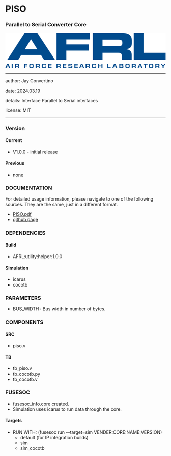 # PISO
### Parallel to Serial Converter Core

![image](docs/manual/img/AFRL.png)

---

   author: Jay Convertino   
   
   date: 2024.03.19
   
   details: Interface Parallel to Serial interfaces

   license: MIT   
   
---

### Version
#### Current
  - V1.0.0 - initial release

#### Previous
  - none

### DOCUMENTATION
  For detailed usage information, please navigate to one of the following sources. They are the same, just in a different format.

  - [PISO.pdf](docs/manual/PISO.pdf)
  - [github page](https://johnathan-convertino-afrl.github.io/piso/)

### DEPENDENCIES
#### Build

  - AFRL:utility:helper:1.0.0
  
#### Simulation

  - icarus
  - cocotb

### PARAMETERS

* BUS_WIDTH     : Bus width in number of bytes.

### COMPONENTS
#### SRC

* piso.v

#### TB

* tb_piso.v
* tb_cocotb.py
* tb_cocotb.v
  
### FUSESOC

* fusesoc_info.core created.
* Simulation uses icarus to run data through the core.

#### Targets

* RUN WITH: (fusesoc run --target=sim VENDER:CORE:NAME:VERSION)
  - default (for IP integration builds)
  - sim
  - sim_cocotb
